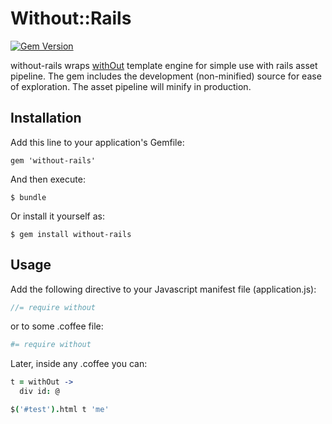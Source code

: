 # Without::Rails

[![Gem Version](https://badge.fury.io/rb/without-rails.svg)](http://badge.fury.io/rb/without-rails)

without-rails wraps [withOut](https://github.com/ukoloff/without)
template engine for simple use with rails asset pipeline.
The gem includes the development (non-minified) source
for ease of exploration.
The asset pipeline will minify in production.

## Installation

Add this line to your application's Gemfile:

    gem 'without-rails'

And then execute:

    $ bundle

Or install it yourself as:

    $ gem install without-rails

## Usage

Add the following directive to your Javascript manifest file
(application.js):


```js
//= require without
```

or to some .coffee file:


```coffee
#= require without
```

Later, inside any .coffee you can:

```coffee
t = withOut ->
  div id: @

$('#test').html t 'me'

```
